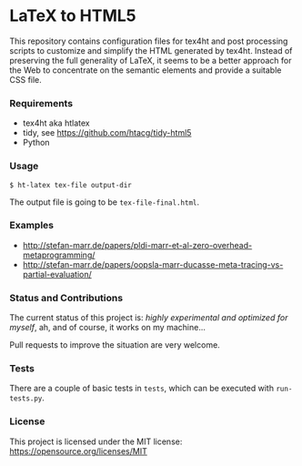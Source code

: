 LaTeX to HTML5
==============

This repository contains configuration files for tex4ht and post processing
scripts to customize and simplify the HTML generated by tex4ht. Instead of
preserving the full generality of LaTeX, it seems to be a better approach for
the Web to concentrate on the semantic elements and provide a suitable CSS file.


### Requirements

 - tex4ht aka htlatex
 - tidy, see https://github.com/htacg/tidy-html5
 - Python

### Usage

```
$ ht-latex tex-file output-dir
```

The output file is going to be `tex-file-final.html`.

### Examples

 - http://stefan-marr.de/papers/pldi-marr-et-al-zero-overhead-metaprogramming/
 - http://stefan-marr.de/papers/oopsla-marr-ducasse-meta-tracing-vs-partial-evaluation/

### Status and Contributions

The current status of this project is: *highly experimental and optimized for
myself*, ah, and of course, it works on my machine... 

Pull requests to improve the situation are very welcome.

### Tests

There are a couple of basic tests in `tests`, which can be executed with
`run-tests.py`.

### License

This project is licensed under the MIT license: https://opensource.org/licenses/MIT
